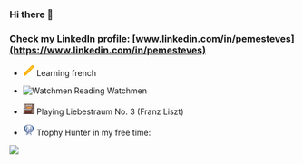 ### Hi there 👋 
### Check my LinkedIn profile: [www.linkedin.com/in/pemesteves](https://www.linkedin.com/in/pemesteves)

- <img src="icons/baguette.png" alt="Baguette" width="20px" max-width="20px"/> Learning french

- <img src="icons/watchmen.ico" alt="Watchmen" width="20px" max-width="20px"/> Reading Watchmen

- <img src="icons/piano.png" alt="Piano" width="20px" max-width="20px"/> Playing Liebestraum No. 3 (Franz Liszt)

- <img src="icons/platinum.png" alt="Platinum Trophy" width="20px" max-width="20px"/> Trophy Hunter in my free time:

<a href="https://psnprofiles.com/funeven"><img src="https://card.psnprofiles.com/2/funeven.png?" border="0"></a>
